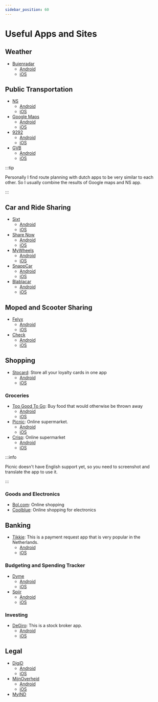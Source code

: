 ```yaml
---
sidebar_position: 60
---
```


# Useful Apps and Sites

## Weather

- [Buienradar](https://www.buienradar.nl/)
  - [Android](https://play.google.com/store/apps/details?id=com.supportware.Buienradar)
  - [iOS](https://apps.apple.com/nl/app/buienradar-weer/id621542526)

## Public Transportation

- [NS](https://www.ns.nl/en)
  - [Android](https://play.google.com/store/apps/details?id=nl.ns.android.activity)
  - [iOS](https://apps.apple.com/nl/app/ns/id370362301)
- [Google Maps](https://www.google.com/maps)
  - [Android](https://play.google.com/store/apps/details?id=com.google.android.apps.maps)
  - [iOS](https://apps.apple.com/nl/app/google-maps/id585027354)
- [9292](https://9292.nl/en)
  - [Android](https://play.google.com/store/apps/details?id=nl.negentwee)
  - [iOS](https://apps.apple.com/nl/app/9292-reisplanner-ov-e-ticket/id556557690)
- [GVB](https://www.gvb.nl/en)
  - [Android](https://play.google.com/store/apps/details?id=nl.gvb.reizigersapp)
  - [iOS](https://apps.apple.com/us/app/gvb-reis-app/id1544439867)

:::tip

Personally I find route planning with dutch apps to be very similar to each other. So I usually combine the results of Google maps and NS app.

:::

## Car and Ride Sharing

- [Sixt](https://www.sixt.com/share/)
  - [Android](https://play.google.com/store/apps/details?id=com.sixt.reservation)
  - [iOS](https://apps.apple.com/nl/app/sixt-rent-share-ride-plus/id295079411)
- [Share Now](https://www.share-now.com/nl/en/)
  - [Android](https://play.google.com/store/apps/details?id=com.car2go)
  - [iOS](https://apps.apple.com/nl/app/car2go/id514921710)
- [MyWheels](https://mywheels.nl/en/)
  - [Android](https://play.google.com/store/apps/details?id=nl.mywheels.app)
  - [iOS](https://apps.apple.com/nl/app/deelauto/id520472426)
- [SnappCar](https://www.snappcar.nl/en/)
  - [Android](https://play.google.com/store/apps/details?id=nl.snappcar.app)
  - [iOS](https://apps.apple.com/nl/app/snappcar-autohuur-en-verhuur/id1205399639)
- [Blablacar](https://www.blablacar.nl/)
  - [Android](https://play.google.com/store/apps/details?id=com.comuto)
  - [iOS](https://apps.apple.com/md/app/blablacar-carpooling-and-bus/id341329033)

## Moped and Scooter Sharing

- [Felyx](https://felyx.com/en/)
  - [Android](https://play.google.com/store/apps/details?id=com.felyx.android)
  - [iOS](https://apps.apple.com/nl/app/felyx/id1250107307)
- [Check](https://ridecheck.app/)
  - [Android](https://play.google.com/store/apps/details?id=app.ridecheck.android)
  - [iOS](https://apps.apple.com/us/app/check-shared-mobility/id1484477681)

## Shopping

- [Stocard](https://stocardapp.com/en/): Store all your loyalty cards in one app
  - [Android](https://play.google.com/store/apps/details?id=de.stocard.stocard)
  - [iOS](https://apps.apple.com/nl/app/id444578884)

### Groceries

- [Too Good To Go](https://toogoodtogo.nl/en): Buy food that would otherwise be thrown away
  - [Android](https://play.google.com/store/apps/details?id=com.app.tgtg)
  - [iOS](https://apps.apple.com/DK/app/id1060683933)
- [Picnic](https://www.picnic.app/en/): Online supermarket.
  - [Android](https://play.google.com/store/apps/details?id=com.picnic.android)
  - [iOS](https://apps.apple.com/nl/app/picnic-online-boodschappen/id1018175041)
- [Crisp](https://crisp.nl/): Online supermarket
  - [Android](https://play.google.com/store/apps/details?id=com.freshfoodventures.crisp)
  - [iOS](https://apps.apple.com/us/app/crisp-supermarkt/id1416625210)

:::info

Picnic doesn't have English support yet, so you need to screenshot and translate the app to use it.

:::

### Goods and Electronics

- [Bol.com](https://www.bol.com/nl/): Online shopping
- [Coolblue](https://www.coolblue.nl/en): Online shopping for electronics


## Banking

- [Tikkie](https://www.tikkie.me/): This is a payment request app that is very popular in the Netherlands.
  - [Android](https://play.google.com/store/apps/details?id=com.abnamro.nl.tikkie)
  - [iOS](https://apps.apple.com/nl/app/tikkie/id1112935685)

### Budgeting and Spending Tracker

- [Dyme](https://dyme.app/en/)
  - [Android](https://play.google.com/store/apps/details?id=com.dyme.dyme)
  - [iOS](https://apps.apple.com/nl/app/dyme-fix-your-money-leak/id1438647102)
- [Spiir](https://www.spiir.com/)
  - [Android](https://play.google.com/store/apps/details?id=com.spiir)
  - [iOS](https://apps.apple.com/us/app/spiir/id441748209)

### Investing

- [DeGiro](https://www.degiro.nl/): This is a stock broker app.
  - [Android](https://play.google.com/store/apps/details?id=nl.degiro.trader)
  - [iOS](https://apps.apple.com/ie/app/degiro-beleggen/id1099174456)

## Legal

- [DigiD](https://www.digid.nl/en/)
  - [Android](https://play.google.com/store/apps/details?id=nl.rijksoverheid.digid.pub)
  - [iOS](https://apps.apple.com/us/app/digid/id1208460960)
- [MijnOverheid](https://www.mijnoverheid.nl/)
  - [Android](https://play.google.com/store/apps/details?id=nl.rijksoverheid.mijngegevens.pub)
  - [iOS](https://apps.apple.com/nl/app/id1504052262)
- [MyIND](https://ind.nl/en/my-ind)
